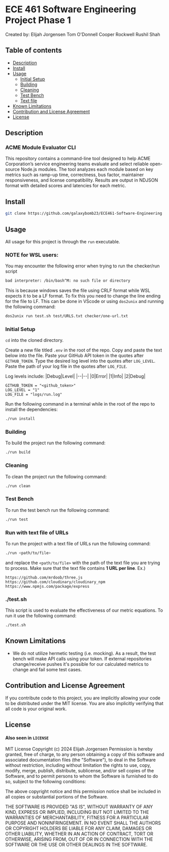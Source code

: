 # ECE 461 Software Engineering Project Phase 1
Created by:
Elijah Jorgensen
Tom O'Donnell
Cooper Rockwell
Rushil Shah

## Table of contents

- [Description](#description)
- [Install](#install)
- [Usage](#usage)
	- [Initial Setup](#initial-setup)
	- [Building](#building)
	- [Cleaning](#cleaning)
	- [Test Bench](#test-bench)
	- [Text file](#run-with-text-file-of-urls)
- [Known Limitations](#known-limitations)
- [Contribution and License Agreement](#contribution-and-license-agreement)
- [License](#license)

## Description

### ACME Module Evaluator CLI
This repository contains a command-line tool designed to help ACME Corporation’s service engineering teams evaluate and select reliable open-source Node.js modules. The tool analyzes each module based on key metrics such as ramp-up time, correctness, bus factor, maintainer responsiveness, and license compatibility. Results are output in NDJSON format with detailed scores and latencies for each metric.

## Install

``` bash
git clone https://github.com/galaxybomb23/ECE461-Software-Engineering
```

## Usage
All usage for this project is through the `run` executable.

### NOTE for WSL users:
You may encounter the following error when trying to run the checker/run script
```bash
bad interpreter: /bin/bash^M: no such file or directory
```
This is because windows saves the file using CRLF format while WSL expects it to be a LF format. To fix this you need to change the line ending for the file to LF. This can be done in VScode or using `dos2unix` and running the following command:
```bash
dos2unix run test.sh test/URLS.txt checker/one-url.txt 
```

### Initial Setup
`cd` into the cloned directory. 

Create a new file titled `.env` in the root of the repo. Copy and paste the text below into the file. Paste your GitHub API token in the quotes after `GITHUB_TOKEN`. Type the desired log level into the quotes after `LOG_LEVEL`. Paste the path of your log file in the quotes after `LOG_FILE`.

Log levels include:
|Debug|Level| 
|--|--|
|0|Error|
|1|Info|
|2|Debug|

```
GITHUB_TOKEN = "<github_token>"
LOG_LEVEL = "1"
LOG_FILE = "logs/run.log"
```

Run the following command in a terminal while in the root of the repo to install the dependencies:
```bash
./run install
```

### Building
To build the project  run the following command:
```bash
./run build
```

### Cleaning
To clean the project  run the following command:
```bash
./run clean
```

### Test Bench
To run the test bench run the following command:
```bash
./run test
```

### Run with text file of URLs
To run the project with a text file of URLs run the following command:
```bash
./run <path/to/file>
```
and replace the `<path/to/file>` with the path of the text file you are trying to process. Make sure that the text file contains **1 URL per line**.
Ex.)
```
https://github.com/mrdoob/three.js
https://github.com/cloudinary/cloudinary_npm
https://www.npmjs.com/package/express
```

### ./test.sh
This script is used to evaluate the effectiveness of our metric equations. To run it use the following command:
```bash
./test.sh
```

## Known Limitations
- We do not utilize hermetic testing (i.e. mocking). As a result, the test bench will make API calls using your token. If external repositories change/receive pushes it's possible for our calculated metrics to change and fail some test cases.

## Contribution and License Agreement
If you contribute code to this project, you are implicitly allowing your code
to be distributed under the MIT license. You are also implicitly verifying that
all code is your original work.

## License
#### Also seen in `LICENSE`
MIT License
Copyright (c) 2024 Elijah Jorgensen
Permission is hereby granted, free of charge, to any person obtaining a copy of this software and associated documentation files (the "Software"), to deal in the Software without restriction, including without limitation the rights to use, copy, modify, merge, publish, distribute, sublicense, and/or sell copies of the Software, and to permit persons to whom the Software is furnished to do so, subject to the following conditions:

The above copyright notice and this permission notice shall be included in all copies or substantial portions of the Software.

THE SOFTWARE IS PROVIDED "AS IS", WITHOUT WARRANTY OF ANY KIND, EXPRESS OR IMPLIED, INCLUDING BUT NOT LIMITED TO THE WARRANTIES OF MERCHANTABILITY, FITNESS FOR A PARTICULAR PURPOSE AND NONINFRINGEMENT. IN NO EVENT SHALL THE AUTHORS OR COPYRIGHT HOLDERS BE LIABLE FOR ANY CLAIM, DAMAGES OR OTHER LIABILITY, WHETHER IN AN ACTION OF CONTRACT, TORT OR OTHERWISE, ARISING FROM, OUT OF OR IN CONNECTION WITH THE SOFTWARE OR THE USE OR OTHER DEALINGS IN THE SOFTWARE.
